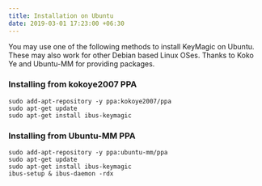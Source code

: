```yaml
---
title: Installation on Ubuntu
date: 2019-03-01 17:23:00 +06:30
---
```


You may use one of the following methods to install KeyMagic on Ubuntu. These may also work for other Debian based Linux OSes. Thanks to Koko Ye and Ubuntu-MM for providing packages.

### Installing from kokoye2007 PPA
```
sudo add-apt-repository -y ppa:kokoye2007/ppa
sudo apt-get update
sudo apt-get install ibus-keymagic
```
### Installing from Ubuntu-MM PPA
```
sudo add-apt-repository -y ppa:ubuntu-mm/ppa
sudo apt-get update
sudo apt-get install ibus-keymagic
ibus-setup & ibus-daemon -rdx
```
